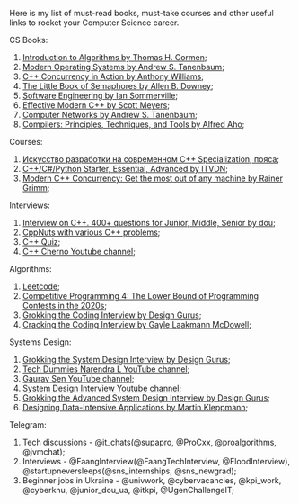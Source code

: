 Here is my list of must-read books, must-take courses and other useful links to rocket your Computer Science career.

CS Books:
1. [Introduction to Algorithms by Thomas H. Cormen](https://edutechlearners.com/download/Introduction_to_algorithms-3rd%20Edition.pdf);
2. [Modern Operating Systems by Andrew S. Tanenbaum](http://index-of.es/Varios-2/Modern%20Operating%20Systems%204th%20Edition.pdf);
3. [C++ Concurrency in Action by Anthony Williams](https://www.bogotobogo.com/cplusplus/files/CplusplusConcurrencyInAction_PracticalMultithreading.pdf);
4. [The Little Book of Semaphores by Allen B. Downey](https://greenteapress.com/semaphores/LittleBookOfSemaphores.pdf);
5. [Software Engineering by Ian Sommerville](https://mycourses.aalto.fi/pluginfile.php/1177979/mod_resource/content/1/Sommerville-Software-Engineering-10ed.pdf);
6. [Effective Modern C++ by Scott Meyers](https://moodle.ufsc.br/pluginfile.php/2377667/mod_resource/content/0/Effective_Modern_C__.pdf);
7. [Computer Networks by Andrew S. Tanenbaum](http://index-of.es/Varios-2/Computer%20Networks%205th%20Edition.pdf);
8. [Compilers: Principles, Techniques, and Tools by Alfred Aho](http://ce.sharif.edu/courses/94-95/1/ce414-2/resources/root/Text%20Books/Compiler%20Design/Alfred%20V.%20Aho,%20Monica%20S.%20Lam,%20Ravi%20Sethi,%20Jeffrey%20D.%20Ullman-Compilers%20-%20Principles,%20Techniques,%20and%20Tools-Pearson_Addison%20Wesley%20(2006).pdf);

Courses:
1. [Искусство разработки на современном C++ Specialization, пояса](https://www.coursera.org/specializations/c-plus-plus-modern-development);
2. [C++/C#/Python Starter, Essential, Advanced by ITVDN](https://itvdn.com/ru);
3. [Modern C++ Concurrency: Get the most out of any machine by Rainer Grimm](https://www.educative.io/courses/modern-cpp-concurrency-in-practice-get-the-most-out-of-any-machine);

Interviews:
1. [Interview on C++. 400+ questions for Junior, Middle, Senior by dou](https://dou.ua/lenta/articles/interview-questions-c-developer);
2. [CppNuts with various C++ problems](https://www.youtube.com/c/CppNuts);
3. [C++ Quiz](https://cppquiz.org);
4. [C++ Cherno Youtube channel](https://www.youtube.com/watch?v=18c3MTX0PK0&list=PLlrATfBNZ98dudnM48yfGUldqGD0S4FFb&ab_channel=TheCherno);

Algorithms:
1. [Leetcode](https://leetcode.com/);
2. [Competitive Programming 4: The Lower Bound of Programming Contests in the 2020s](https://cpbook.net);
3. [Grokking the Coding Interview by Design Gurus](https://www.educative.io/courses/grokking-the-coding-interview);
4. [Cracking the Coding Interview by Gayle Laakmann McDowell](http://englishonlineclub.com/pdf/Cracking%20the%20Coding%20Interview%20-%20189%20Programming%20Questions%20and%20Solutions%20(6th%20Edition)%20[EnglishOnlineClub.com].pdf);

Systems Design:
1. [Grokking the System Design Interview by Design Gurus](https://www.educative.io/courses/grokking-the-system-design-interview);
2. [Tech Dummies Narendra L YouTube channel](https://youtube.com/playlist?list=PLMCXHnjXnTnvo6alSjVkgxV-VH6EPyvoX);
3. [Gaurav Sen YouTube channel](https://youtu.be/dUMWMZmMsVE);
4. [System Design Interview Youtube channel](https://www.youtube.com/channel/UC9vLsnF6QPYuH51njmIooCQ);
5. [Grokking the Advanced System Design Interview by Design Gurus](https://www.educative.io/courses/grokking-adv-system-design-intvw);
6. [Designing Data-Intensive Applications by Martin Kleppmann](http://xfido.com/pdf/designing-data-intensive-applications.pdf);

Telegram:
1. Tech discussions - @it_chats(@supapro, @ProCxx, @proalgorithms, @jvmchat);
2. Interviews - @FaangInterview(@FaangTechInterview, @FloodInterview), @startupneversleeps(@sns_internships, @sns_newgrad);
3. Beginner jobs in Ukraine - @univwork, @cybervacancies, @kpi_work, @cyberknu, @junior_dou_ua, @itkpi, @UgenChallengeIT;